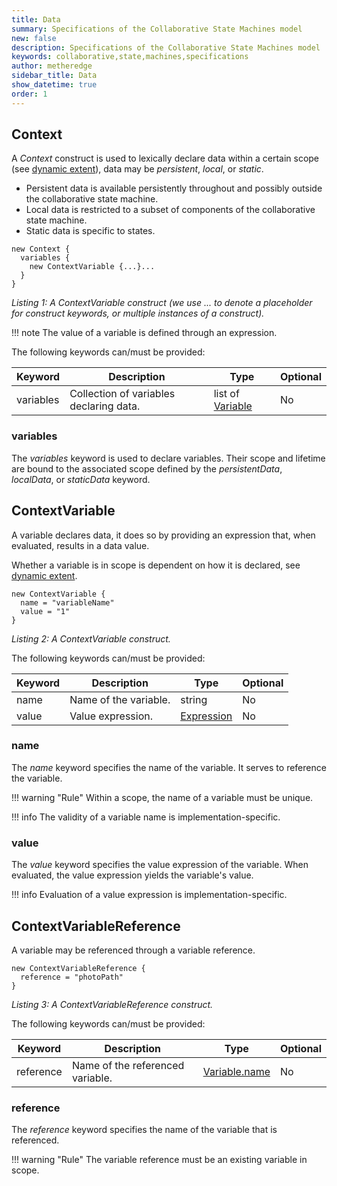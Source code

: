 ```yaml
---
title: Data
summary: Specifications of the Collaborative State Machines model
new: false
description: Specifications of the Collaborative State Machines model
keywords: collaborative,state,machines,specifications
author: metheredge
sidebar_title: Data
show_datetime: true
order: 1
---
```


## Context

A _Context_ construct is used to lexically declare data within a certain scope (see
[dynamic extent](data-model.md)), data may be _persistent_, _local_, or _static_.

- Persistent data is available persistently throughout and possibly outside the collaborative state machine.
- Local data is restricted to a subset of components of the collaborative state machine.
- Static data is specific to states.

```pkl
new Context {
  variables {
    new ContextVariable {...}...
  }
}
```
_Listing 1: A ContextVariable construct (we use _..._ to denote a placeholder for construct keywords, or
multiple instances of a construct)._

!!! note
    The value of a variable is defined through an expression.

The following keywords can/must be provided:

| **Keyword** | **Description**                         | **Type**                      | **Optional** |
| ----------- | --------------------------------------- | ----------------------------- | ------------ |
| variables   | Collection of variables declaring data. | list of [Variable](#variable) | No           |

### variables

The _variables_ keyword is used to declare variables. Their scope and lifetime are bound to the associated
scope defined by the _persistentData_, _localData_, or _staticData_ keyword.

## ContextVariable

A variable declares data, it does so by providing an expression that, when evaluated, results in a data value.

Whether a variable is in scope is dependent on how it is declared, see [dynamic extent](data-model.md).

```pkl
new ContextVariable {
  name = "variableName"
  value = "1"
}
```
_Listing 2: A ContextVariable construct._

The following keywords can/must be provided:

| **Keyword** | **Description**       | **Type**                    | **Optional** |
| ----------- | --------------------- | --------------------------- | ------------ |
| name        | Name of the variable. | string                      | No           |
| value       | Value expression.     | [Expression](expression.md) | No           |

### name

The _name_ keyword specifies the name of the variable. It serves to reference the variable.

!!! warning "Rule"
    Within a scope, the name of a variable must be unique.

!!! info
    The validity of a variable name is implementation-specific.

### value

The _value_ keyword specifies the value expression of the variable. When evaluated, the value expression
yields the variable's value. 

!!! info
    Evaluation of a value expression is implementation-specific.

## ContextVariableReference

A variable may be referenced through a variable reference.

```pkl
new ContextVariableReference {
  reference = "photoPath"
}
```
_Listing 3: A ContextVariableReference construct._

The following keywords can/must be provided:

| **Keyword** | **Description**                  | **Type**                        | **Optional** |
| ----------- | -------------------------------- | ------------------------------- | ------------ |
| reference   | Name of the referenced variable. | [Variable.name](#name) | No           |

### reference

The _reference_ keyword specifies the name of the variable that is referenced.

!!! warning "Rule"
    The variable reference must be an existing variable in scope.